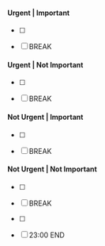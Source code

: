 #### Urgent | Important
- [ ] 
- [ ] BREAK
  

#### Urgent | Not Important
- [ ] 
- [ ] BREAK


#### Not Urgent | Important
- [ ] 
- [ ] BREAK


#### Not Urgent | Not Important
- [ ] 
- [ ] BREAK
- [ ] 
- [ ] 23:00 END


